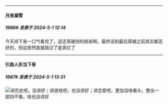 ﻿
*****

####  月夜凝雪  
##### 1986#       发表于 2024-5-1 12:14

今天闲下来一口气看完了，这还真硬拐的结局啊，最终话到最后穿越之前其实都还好的，但这居然直接跳过了是真烂了


*****

####  引路人形当下哥  
##### 1987#       发表于 2024-5-1 13:31

<img src="https://static.saraba1st.com/image/smiley/face2017/067.png" referrerpolicy="no-referrer">讲历史吧，没讲好；讲游戏吧，也没讲好；讲恋爱吧，更加没啥看头，整出一部四不像，啥也没讲好


